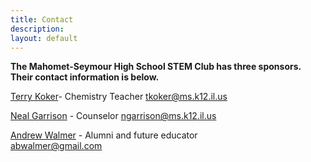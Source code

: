 ```yaml
---
title: Contact
description:
layout: default
---
```


**The Mahomet-Seymour High School STEM Club has three sponsors.  
Their contact information is below.**


[Terry Koker](mailto:tkoker@ms.k12.il.us)- Chemistry Teacher
tkoker@ms.k12.il.us



[Neal Garrison](mailto:ngarrison@ms.k12.il.us) - Counselor
ngarrison@ms.k12.il.us



[Andrew Walmer](mailto:abwalmer@gmail.com) - Alumni and future educator  
abwalmer@gmail.com


